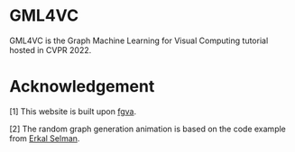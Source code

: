 # GML4VC
GML4VC is the Graph Machine Learning for Visual Computing tutorial hosted in CVPR 2022. 



# Acknowledgement
[1] This website is built upon [fgva](https://github.com/fgva-cvpr21/fgva-cvpr21.github.io). 

[2] The random graph generation animation is based on the code example from [Erkal Selman](http://bl.ocks.org/erkal/9746513). 